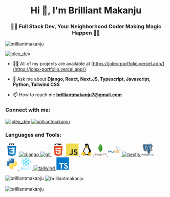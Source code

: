 <h1 align="center">Hi 👋, I'm Brilliant Makanju</h1>
<h3 align="center">👨‍💻 Full Stack Dev, Your Neighborhood Coder Making Magic Happen 🏡✨</h3>

<p align="left"> <img src="https://komarev.com/ghpvc/?username=brilliantmakanju&label=Profile%20views&color=0e75b6&style=flat" alt="brilliantmakanju" /> </p>

<p align="left"> <a href="https://twitter.com/jolex_dev" target="blank"><img src="https://img.shields.io/twitter/follow/jolex_dev?logo=twitter&style=for-the-badge" alt="jolex_dev" /></a> </p>

- 👨‍💻 All of my projects are available at [https://jolex-portfolio.vercel.app/](https://jolex-portfolio.vercel.app/)

- 💬 Ask me about **Django, React, Next.JS, Typescript, Javascript, Python, Tailwind CSS**

- 📫 How to reach me **brilliantmakanju7@gmail.com**

<h3 align="left">Connect with me:</h3>
<p align="left">
<a href="https://twitter.com/jolex_dev" target="blank"><img align="center" src="https://raw.githubusercontent.com/rahuldkjain/github-profile-readme-generator/master/src/images/icons/Social/twitter.svg" alt="jolex_dev" height="30" width="40" /></a>
<a href="https://linkedin.com/in/brilliantmakanju" target="blank"><img align="center" src="https://raw.githubusercontent.com/rahuldkjain/github-profile-readme-generator/master/src/images/icons/Social/linked-in-alt.svg" alt="brilliantmakanju" height="30" width="40" /></a>
</p>

<h3 align="left">Languages and Tools:</h3>
<p align="left"> <a href="https://www.w3schools.com/css/" target="_blank" rel="noreferrer"> <img src="https://raw.githubusercontent.com/devicons/devicon/master/icons/css3/css3-original-wordmark.svg" alt="css3" width="40" height="40"/> </a> <a href="https://www.djangoproject.com/" target="_blank" rel="noreferrer"> <img src="https://cdn.worldvectorlogo.com/logos/django.svg" alt="django" width="40" height="40"/> </a> <a href="https://git-scm.com/" target="_blank" rel="noreferrer"> <img src="https://www.vectorlogo.zone/logos/git-scm/git-scm-icon.svg" alt="git" width="40" height="40"/> </a> <a href="https://www.w3.org/html/" target="_blank" rel="noreferrer"> <img src="https://raw.githubusercontent.com/devicons/devicon/master/icons/html5/html5-original-wordmark.svg" alt="html5" width="40" height="40"/> </a> <a href="https://developer.mozilla.org/en-US/docs/Web/JavaScript" target="_blank" rel="noreferrer"> <img src="https://raw.githubusercontent.com/devicons/devicon/master/icons/javascript/javascript-original.svg" alt="javascript" width="40" height="40"/> </a> <a href="https://www.linux.org/" target="_blank" rel="noreferrer"> <img src="https://raw.githubusercontent.com/devicons/devicon/master/icons/linux/linux-original.svg" alt="linux" width="40" height="40"/> </a> <a href="https://www.mongodb.com/" target="_blank" rel="noreferrer"> <img src="https://raw.githubusercontent.com/devicons/devicon/master/icons/mongodb/mongodb-original-wordmark.svg" alt="mongodb" width="40" height="40"/> </a> <a href="https://www.mysql.com/" target="_blank" rel="noreferrer"> <img src="https://raw.githubusercontent.com/devicons/devicon/master/icons/mysql/mysql-original-wordmark.svg" alt="mysql" width="40" height="40"/> </a> <a href="https://nextjs.org/" target="_blank" rel="noreferrer"> <img src="https://cdn.worldvectorlogo.com/logos/nextjs-2.svg" alt="nextjs" width="40" height="40"/> </a> <a href="https://www.postgresql.org" target="_blank" rel="noreferrer"> <img src="https://raw.githubusercontent.com/devicons/devicon/master/icons/postgresql/postgresql-original-wordmark.svg" alt="postgresql" width="40" height="40"/> </a> <a href="https://www.python.org" target="_blank" rel="noreferrer"> <img src="https://raw.githubusercontent.com/devicons/devicon/master/icons/python/python-original.svg" alt="python" width="40" height="40"/> </a> <a href="https://reactjs.org/" target="_blank" rel="noreferrer"> <img src="https://raw.githubusercontent.com/devicons/devicon/master/icons/react/react-original-wordmark.svg" alt="react" width="40" height="40"/> </a> <a href="https://tailwindcss.com/" target="_blank" rel="noreferrer"> <img src="https://www.vectorlogo.zone/logos/tailwindcss/tailwindcss-icon.svg" alt="tailwind" width="40" height="40"/> </a> <a href="https://www.typescriptlang.org/" target="_blank" rel="noreferrer"> <img src="https://raw.githubusercontent.com/devicons/devicon/master/icons/typescript/typescript-original.svg" alt="typescript" width="40" height="40"/> </a> </p>

<p><img align="left" src="https://github-readme-stats.vercel.app/api/top-langs?username=brilliantmakanju&show_icons=true&locale=en&layout=compact" alt="brilliantmakanju" /></p>

<p>&nbsp;<img align="center" src="https://github-readme-stats.vercel.app/api?username=brilliantmakanju&show_icons=true&locale=en" alt="brilliantmakanju" /></p>

<p><img align="center" src="https://github-readme-streak-stats.herokuapp.com/?user=brilliantmakanju&" alt="brilliantmakanju" /></p>
